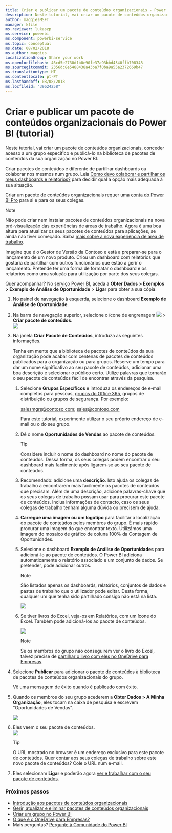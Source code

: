 ```yaml
---
title: Criar e publicar um pacote de conteúdos organizacionais - Power BI
description: Neste tutorial, vai criar um pacote de conteúdos organizacional, restringir o acesso a um grupo específico e publicá-lo na biblioteca de pacotes de conteúdos da sua organização no Power BI.
author: maggiesMSFT
manager: kfile
ms.reviewer: lukaszp
ms.service: powerbi
ms.component: powerbi-service
ms.topic: conceptual
ms.date: 08/02/2018
ms.author: maggies
LocalizationGroup: Share your work
ms.openlocfilehash: 46cd5e2730d1b0e90fe37a93bbd4340ffb708348
ms.sourcegitcommit: 2356dc8e5488438a43ba7f0ba9a55a2372669b47
ms.translationtype: HT
ms.contentlocale: pt-PT
ms.lasthandoff: 08/08/2018
ms.locfileid: "39624258"
---
```

# <a name="create-and-publish-a-power-bi-organizational-content-pack-tutorial"></a>Criar e publicar um pacote de conteúdos organizacionais do Power BI (tutorial)

Neste tutorial, vai criar um pacote de conteúdos organizacionais, conceder acesso a um grupo específico e publicá-lo na biblioteca de pacotes de conteúdos da sua organização no Power BI.

Criar pacotes de conteúdos é diferente de partilhar dashboards ou colaborar nos mesmos num grupo. Leia [Como devo colaborar e partilhar os meus dashboards e relatórios?](service-how-to-collaborate-distribute-dashboards-reports.md) para decidir qual a opção mais adequada à sua situação.

Criar um pacote de conteúdos organizacionais requer uma [conta do Power BI Pro](https://powerbi.microsoft.com/pricing) para si e para os seus colegas. 

> [!NOTE]
> Não pode criar nem instalar pacotes de conteúdos organizacionais na nova pré-visualização das experiências de áreas de trabalho. Agora é uma boa altura para atualizar os seus pacotes de conteúdos para aplicações, se ainda não tiver começado. Saiba [mais sobre a nova experiência de área de trabalho](service-create-the-new-workspaces.md).
> 

Imagine que é o Gestor de Versão da Contoso e está a preparar-se para o lançamento de um novo produto.  Criou um dashboard com relatórios que gostaria de partilhar com outros funcionários que estão a gerir o lançamento. Pretende ter uma forma de formatar o dashboard e os relatórios como uma solução para utilização por parte dos seus colegas. 

Quer acompanhar? No [serviço Power BI](https://powerbi.com), aceda a **Obter Dados > Exemplos > Exemplo de Análise de Oportunidade** > **Ligar** para obter a sua cópia. 

1. No painel de navegação à esquerda, selecione o dashboard **Exemplo de Análise de Oportunidade**.
2. Na barra de navegação superior, selecione o ícone de engrenagem ![](media/service-organizational-content-pack-create-and-publish/cog.png) > **Criar pacote de conteúdos**.    
   ![](media/service-organizational-content-pack-create-and-publish/pbi_create_contpk.png)
3. Na janela **Criar Pacote de Conteúdos**, introduza as seguintes informações.  
   
   Tenha em mente que a biblioteca de pacotes de conteúdos da sua organização pode acabar com centenas de pacotes de conteúdos publicados para a organização ou para grupos. Reserve um tempo para dar um nome significativo ao seu pacote de conteúdos, adicionar uma boa descrição e selecionar o público certo.  Utilize palavras que tornarão o seu pacote de conteúdos fácil de encontrar através da pesquisa.
   
   1. Selecione **Grupos Específicos** e introduza os endereços de e-mail completos para pessoas, [grupos do Office 365](https://support.office.com/article/Create-a-group-in-Office-365-7124dc4c-1de9-40d4-b096-e8add19209e9), grupos de distribuição ou grupos de segurança. Por exemplo:
      
        salesmgrs@contoso.com; sales@contoso.com
      
      Para este tutorial, experimente utilizar o seu próprio endereço de e-mail ou o do seu grupo.
   
   2. Dê o nome **Oportunidades de Vendas** ao pacote de conteúdos.
   
      > [!TIP]
      > Considere incluir o nome do dashboard no nome do pacote de conteúdos. Dessa forma, os seus colegas podem encontrar o seu dashboard mais facilmente após ligarem-se ao seu pacote de conteúdos.
      > 
      > 
   
   3. Recomendado: adicione uma **descrição**. Isto ajuda os colegas de trabalho a encontrarem mais facilmente os pacotes de conteúdos que precisam. Além de uma descrição, adicione palavras-chave que os seus colegas de trabalho possam usar para procurar este pacote de conteúdos. Inclua informações de contacto, caso os seus colegas de trabalho tenham alguma dúvida ou precisem de ajuda.
   
   4. **Carregue uma imagem ou um logótipo** para facilitar a localização do pacote de conteúdos pelos membros do grupo. É mais rápido procurar uma imagem do que encontrar texto. Utilizámos uma imagem do mosaico de gráfico de coluna 100% da Contagem de Oportunidades.
   
   5. Selecione o dashboard **Exemplo de Análise de Oportunidades** para adicioná-lo ao pacote de conteúdos.  O Power BI adiciona automaticamente o relatório associado e um conjunto de dados. Se pretender, pode adicionar outros.
   
      > [!NOTE]
      >  São listados apenas os dashboards, relatórios, conjuntos de dados e pastas de trabalho que o utilizador pode editar. Desta forma, qualquer um que tenha sido partilhado consigo não está na lista.
      > 
      > 
   
      ![](media/service-organizational-content-pack-create-and-publish/cpwindow.png) 
   
   6. Se tiver livros do Excel, veja-os em Relatórios, com um ícone do Excel. Também pode adicioná-los ao pacote de conteúdos.
   
      ![](media/service-organizational-content-pack-create-and-publish/pbi_orgcontpkexcel.png)
   
      > [!NOTE]
      > Se os membros do grupo não conseguirem ver o livro do Excel, talvez precise de [partilhar o livro com eles no OneDrive para Empresas](https://support.office.com/en-us/article/Share-documents-or-folders-in-Office-365-1fe37332-0f9a-4719-970e-d2578da4941c).
      > 
      > 
4. Selecione **Publicar** para adicionar o pacote de conteúdos à biblioteca de pacotes de conteúdos organizacionais do grupo.  
   
   Vê uma mensagem de êxito quando é publicado com êxito. 
5. Quando os membros do seu grupo acederem a **Obter Dados > A Minha Organização**, eles tocam na caixa de pesquisa e escrevem "Oportunidades de Vendas".
   
   ![](media/service-organizational-content-pack-create-and-publish/cp_searchbox.png) 
6. Eles veem o seu pacote de conteúdos.  
   ![](media/service-organizational-content-pack-create-and-publish/powerbi-find-content-pack-organization.png) 
   
   > [!TIP]
   > O URL mostrado no browser é um endereço exclusivo para este pacote de conteúdos.  Quer contar aos seus colegas de trabalho sobre este novo pacote de conteúdos?  Cole o URL num e-mail.
   > 
   > 
7. Eles selecionam **Ligar** e poderão agora [ver e trabalhar com o seu pacote de conteúdos](service-organizational-content-pack-copy-refresh-access.md). 

### <a name="next-steps"></a>Próximos passos
* [Introdução aos pacotes de conteúdos organizacionais](service-organizational-content-pack-introduction.md)  
* [Gerir, atualizar e eliminar pacotes de conteúdos organizacionais](service-organizational-content-pack-manage-update-delete.md)  
* [Criar um grupo no Power BI](service-create-distribute-apps.md)  
* [O que é o OneDrive para Empresas?](https://support.office.com/en-us/article/What-is-OneDrive-for-Business-187f90af-056f-47c0-9656-cc0ddca7fdc2)
* Mais perguntas? [Pergunte à Comunidade do Power BI](http://community.powerbi.com/)

